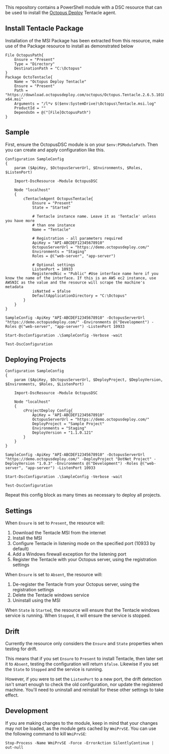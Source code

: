 This repository contains a PowerShell module with a DSC resource that can be used to install the [Octopus Deploy](http://octopusdeploy.com) Tentacle agent.

## Install Tentacle Package
Installation of the MSI Package has been extracted from this resource, make use of the Package resource to install as demonstrated below

```
File OctopusPath{
	Ensure = "Present"
	Type = "Directory"
	DestinationPath = "C:\Octopus"
}
Package OctoTentacle{
	Name = "Octopus Deploy Tentacle"
	Ensure = "Present"
	Path = "https://download.octopusdeploy.com/octopus/Octopus.Tentacle.2.6.5.1010-x64.msi"
	Arguments = "/l*v $($env:SystemDrive)\Octopus\Tentacle.msi.log"
	ProductId = ""
	DependsOn = @("[File]OctopusPath")
}
```

## Sample

First, ensure the OctopusDSC module is on your `$env:PSModulePath`. Then you can create and apply configuration like this.

```
Configuration SampleConfig
{
    param ($ApiKey, $OctopusServerUrl, $Environments, $Roles, $ListenPort)
 
    Import-DscResource -Module OctopusDSC
 
    Node "localhost"
    {
        cTentacleAgent OctopusTentacle{ 
            Ensure = "Present" 
            State = "Started"

            # Tentacle instance name. Leave it as 'Tentacle' unless you have more 
            # than one instance
            Name = "Tentacle"

            # Registration - all parameters required
            ApiKey = "API-ABCDEF12345678910"
            OctopusServerUrl = "https://demo.octopusdeploy.com/"
            Environments = "Staging"
            Roles = @("web-server", "app-server")

            # Optional settings
            ListenPort = 10933
            RegisteredNic = "Public" #Use interface name here if you know the name of the interface. If this is an AWS ec2 instance, use AWSNIC as the value and the resource will scrape the machine's metadata
            isNatted = $false
            DefaultApplicationDirectory = "C:\Octopus"
        }
    }
}
 
SampleConfig -ApiKey "API-ABCDEF12345678910" -OctopusServerUrl "https://demo.octopusdeploy.com/" -Environments @("Development") -Roles @("web-server", "app-server") -ListenPort 10933

Start-DscConfiguration .\SampleConfig -Verbose -wait

Test-DscConfiguration
```

## Deploying Projects
```
Configuration SampleConfig
{
    param ($ApiKey, $OctopusServerUrl, $DeployProject, $DeployVersion, $Environments, $Roles, $ListenPort)
 
    Import-DscResource -Module OctopusDSC
 
    Node "localhost"
	{
		cProjectDeploy Config{
            ApiKey = "API-ABCDEF12345678910"
            OctopusServerUrl = "https://demo.octopusdeploy.com/"
            DeployProject = "Sample Project"
            Environments = "Staging"
            DeployVersion = "1.1.0.121"
        }
	}
}

SampleConfig -ApiKey "API-ABCDEF12345678910" -OctopusServerUrl "https://demo.octopusdeploy.com/" -DeployProject "DotNet Project" -DeployVersion "1.0.3" -Environments @("Development") -Roles @("web-server", "app-server") -ListenPort 10933

Start-DscConfiguration .\SampleConfig -Verbose -wait

Test-DscConfiguration
```

Repeat this config block as many times as necessary to deploy all projects.

## Settings

When `Ensure` is set to `Present`, the resource will:

 1. Download the Tentacle MSI from the internet
 2. Install the MSI
 3. Configure Tentacle in listening mode on the specified port (10933 by default)
 4. Add a Windows firewall exception for the listening port
 5. Register the Tentacle with your Octopus server, using the registration settings

When `Ensure` is set to `Absent`, the resource will:

 1. De-register the Tentacle from your Octopus server, using the registration settings
 2. Delete the Tentacle windows service
 3. Uninstall using the MSI

When `State` is `Started`, the resource will ensure that the Tentacle windows service is running. When `Stopped`, it will ensure the service is stopped.

## Drift

Currently the resource only considers the `Ensure` and `State` properties when testing for drift. 

This means that if you set `Ensure` to `Present` to install Tentacle, then later set it to `Absent`, testing the configuration will return `$false`. Likewise if you set the `State` to `Stopped` and the service is running. 

However, if you were to set the `ListenPort` to a new port, the drift detection isn't smart enough to check the old configuration, nor update the registered machine. You'll need to uninstall and reinstall for these other settings to take effect.

## Development
If you are making changes to the module, keep in mind that your changes may not be loaded, as the module gets cached by `WmiPrvSE`. You can use the following command to kill `WmiPrvSE`:

```
Stop-Process -Name WmiPrvSE -Force -ErrorAction SilentlyContinue | out-null
```

